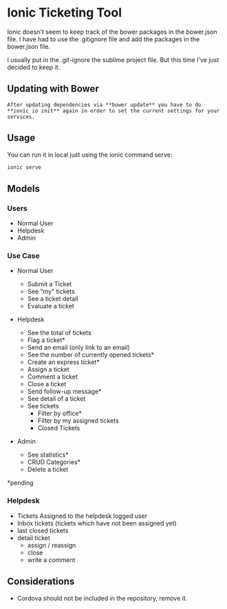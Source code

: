 # Ionic Ticketing Tool

Ionic doesn't seem to keep track of the bower packages in the bower.json file. I have had to use the .gitignore file and add the packages in the bower.json file.

I usually put in the .git-ignore the sublime project file. But this time I've just decided to keep it.

## Updating with Bower

```
After updating dependencies via **bower update** you have to do **ionic io init** again in order to set the current settings for your services.
```

## Usage

You can run it in local just using the ionic command serve:

```bash
ionic serve
```

## Models

### Users

+ Normal User
+ Helpdesk
+ Admin

### Use Case

+ Normal User
	+ Submit a Ticket
	+ See "my" tickets
	+ See a ticket detail
	+ Evaluate a ticket

+ Helpdesk
	+ See the total of tickets
	+ Flag a ticket*
	+ Send an email (only link to an email)
	+ See the number of currently opened tickets*
	+ Create an express ticket*
	+ Assign a ticket
	+ Comment a ticket
	+ Close a ticket
	+ Send follow-up message*
	+ See detail of a ticket
	+ See tickets
		+ Filter by office*
		+ Filter by my assigned tickets
		+ Closed Tickets 

+ Admin
	+ See statistics*
	+ CRUD Categories*
	+ Delete a ticket

*pending

### Helpdesk

+ Tickets Assigned to the helpdesk logged user
+ Inbox tickets (tickets which have not been assigned yet)
+ last closed tickets
+ detail ticket
	* assign / reassign
	* close
	* write a comment

## Considerations

+ Cordova should not be included in the repository, remove it.
